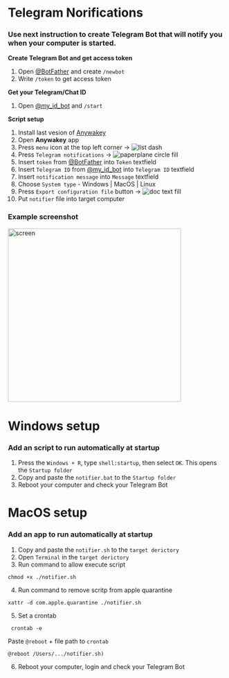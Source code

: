 # Telegram Norifications

### Use next instruction to create Telegram Bot that will notify you when your computer is started.

**Create Telegram Bot and get access token**
  1. Open [@BotFather](https://telegram.me/BotFather) and create `/newbot`
  2. Write `/token` to get access token
  
  **Get your Telegram/Chat ID**
  1. Open [@my_id_bot](https://t.me/my_id_bot) and `/start`

  **Script setup**
  1. Install last vesion of [Anywakey](https://apps.apple.com/us/app/anywakey/id6502517855)
  2. Open **Anywakey** app
  3. Press `menu` icon at the top left corner -> ![list dash](https://github.com/user-attachments/assets/bd736b65-0796-4e8e-a87e-3fae908ed53d)
  4. Press `Telegram notifications` -> ![paperplane circle fill](https://github.com/user-attachments/assets/5fde6b82-bd61-49bc-a8e0-9fcff77a4b8a)
  5. Insert `token` from  [@BotFather](https://telegram.me/BotFather) into `Token` textfield
  6. Insert `Telegram ID` from [@my_id_bot](https://t.me/my_id_bot) into `Telegram ID` textfield
  7. Insert `notification message`  into `Message` textfield
  8. Choose `System type` - Windows | MacOS | Linux
  9. Press `Export configuration file` button -> ![doc text fill](https://github.com/user-attachments/assets/ba2377f0-0758-4050-a9e4-7fe9473932c8)
  10. Put `notifier` file into target computer

### Example screenshot
<img src="https://github.com/user-attachments/assets/327f87fa-3695-447a-9535-0d7b6f7f1c74" alt="screen" width="400"/>

# Windows setup
### Add an script to run automatically at startup
1. Press the `Windows + R`, type `shell:startup`, then select `OK`. This opens the `Startup folder`
2. Copy and paste the `notifier.bat` to the `Startup folder`
3. Reboot your computer and check your Telegram Bot

# MacOS setup
### Add an app to run automatically at startup
1. Copy and paste the `notifier.sh` to the `target derictory`
2. Open `Terminal` in the `target derictory`
3. Run command to allow execute script
  ```
  chmod +x ./notifier.sh
  ```
4. Run command to remove scritp from apple quarantine
  ```
  xattr -d com.apple.quarantine ./notifier.sh
  ```
5. Set a crontab
```
 crontab -e
```
Paste `@reboot` + file path to `crontab`
```
@reboot /Users/.../notifier.sh)
```

6. Reboot your computer, login and check your Telegram Bot








